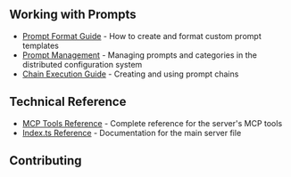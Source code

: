 ## Working with Prompts

- [Prompt Format Guide](prompt-format-guide.md) - How to create and format custom prompt templates
- [Prompt Management](prompt-management.md) - Managing prompts and categories in the distributed configuration system
- [Chain Execution Guide](chain-execution-guide.md) - Creating and using prompt chains

## Technical Reference

- [MCP Tools Reference](mcp-tools-reference.md) - Complete reference for the server's MCP tools
- [Index.ts Reference](index-ts-reference.md) - Documentation for the main server file

## Contributing
